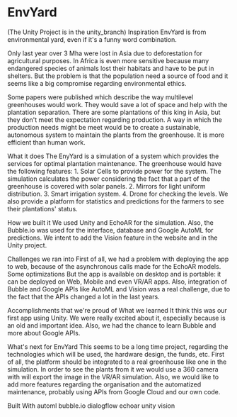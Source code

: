 # EnvYard
(The Unity Project is in the unity_branch)
Inspiration
EnvYard is from environmental yard, even if it's a funny word combination.

Only last year over 3 Mha were lost in Asia due to deforestation for agricultural purposes. In Africa is even more sensitive because many endangered species of animals lost their habitats and have to be put in shelters. But the problem is that the population need a source of food and it seems like a big compromise regarding environmental ethics.

Some papers were published which describe the way multilevel greenhouses would work. They would save a lot of space and help with the plantation separation. There are some plantations of this king in Asia, but they don't meet the expectation regarding production. A way in which the production needs might be meet would be to create a sustainable, autonomous system to maintain the plants from the greenhouse. It is more efficient than human work.

What it does
The EnyYard is a simulation of a system which provides the services for optimal plantation maintenance. The greenhouse would have the following features: 1. Solar Cells to provide power for the system. The simulation calculates the power considering the fact that a part of the greenhouse is covered with solar panels. 2. Mirrors for light uniform distribution. 3. Smart irrigation system. 4. Drone for checking the levels. We also provide a platform for statistics and predictions for the farmers to see their plantations' status.

How we built it
We used Unity and EchoAR for the simulation. Also, the Bubble.io was used for the interface, database and Google AutoML for predictions. We intent to add the Vision feature in the website and in the Unity project.

Challenges we ran into
First of all, we had a problem with deploying the app to web, because of the asynchronous calls made for the EchoAR models. Some optimizations But the app is available on desktop and is portable: it can be deployed on Web, Mobile and even VR/AR apps. Also, integration of Bubble and Google APIs like AutoML and Vision was a real challenge, due to the fact that the APIs changed a lot in the last years.

Accomplishments that we're proud of
What we learned
It think this was our first app using Unity. We were really excited about it, especially because is an old and important idea. Also, we had the chance to learn Bubble and more about Google APIs.

What's next for EnvYard
This seems to be a long time project, regarding the technologies which will be used, the hardware design, the funds, etc. First of all, the platform should be integrated to a real greenhouse like one in the simulation. In order to see the plants from it we would use a 360 camera with will export the image in the VR/AR simulation. Also, we would like to add more features regarding the organisation and the automatized maintenance, probably using APIs from Google Cloud and our own code.

Built With
automl
bubble.io
dialogflow
echoar
unity
vision

